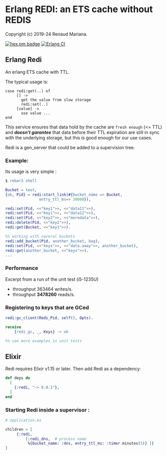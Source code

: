 # Erlang REDI: an ETS cache without REDIS

Copyright (c) 2019-24 Renaud Mariana.

[![hex.pm badge](https://img.shields.io/badge/Package%20on%20hex.pm-informational)](https://hex.pm/packages/redi)
[![Erlang CI](https://github.com/bougueil/erlang-redi/actions/workflows/ci.yml/badge.svg)](https://github.com/bougueil/erlang-redi/actions/workflows/ci.yml)


## Erlang Redi

An erlang ETS cache with TTL.

The typical usage is:
```
case redi:get(..) of
     [] ->
       get the value from slow storage
       redi:set(..)
     [value] ->
       use value ...
end
```

This service ensures that data hold by the cache are `fresh enough` (<= TTL) and ***doesn't garantee*** that data before their TTL expiration are still in sync with the underlying storage, but this is good enough for our use cases.

Redi is a gen_server that could be added to a supervision tree.

### Example:


Its usage is very simple :

```erlang
$ rebar3 shell

Bucket = test,
{ok, Pid} = redi:start_link(#{bucket_name => Bucket,
		       entry_ttl_ms=> 30000}),

redi:set(Pid, <<"key1">>, <<"data11">>),
redi:set(Pid, <<"key1">>, <<"data12">>),
redi:set(Pid, <<"key2">>, <<"moredata">>),
redi:delete(Pid, <<"key2">>),
redi:get(Bucket, <<"key1">>).

%% working with several buckets
redi:add_bucket(Pid, another_bucket, bag),
redi:set(Pid, <<"keyx">>, <<"data.aaay">>, another_bucket),
redi:get(another_bucket, <<"keyx">>).
...
```

### Performance

Excerpt from a run of the unit test (i5-1235U)

- throughput 363464 writes/s.
- throughput **3478260** reads/s.

### Registering to keys that are GCed

```erlang
redi:gc_client(Redi_Pid, self(), Opts).

receive
	{redi_gc, _, Keys} -> ok

%% see more examples in unit tests
```

## Elixir

Redi requires Elixir v1.15 or later. Then add Redi as a dependency:

```elixir
def deps do
  [
    {:redi, "~> 0.8.1"},
  ]
end
```

### Starting Redi inside a supervisor :

```elixir
# application.ex 

children = [
     {:redi,
         [:redi_dns,  # process name
          %{bucket_name: :dns, entry_ttl_ms: :timer.minutes(5)} ]}
]
```      
